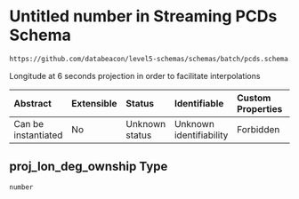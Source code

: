 # Untitled number in Streaming PCDs Schema

```txt
https://github.com/databeacon/level5-schemas/schemas/batch/pcds.schema.json#/properties/proj_lon_deg_ownship
```

Longitude at 6 seconds projection in order to facilitate interpolations

| Abstract            | Extensible | Status         | Identifiable            | Custom Properties | Additional Properties | Access Restrictions | Defined In                                                                    |
| :------------------ | :--------- | :------------- | :---------------------- | :---------------- | :-------------------- | :------------------ | :---------------------------------------------------------------------------- |
| Can be instantiated | No         | Unknown status | Unknown identifiability | Forbidden         | Allowed               | none                | [pcds.schema.json\*](../../out/batch/pcds.schema.json "open original schema") |

## proj\_lon\_deg\_ownship Type

`number`
